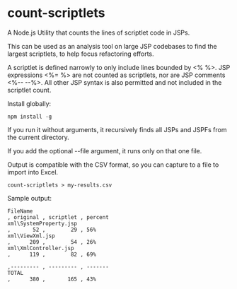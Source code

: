 # count-scriptlets
A Node.js Utility that counts the lines of scriptlet code in JSPs.

This can be used as an analysis tool on large JSP codebases to find the largest scriptlets, to help focus refactoring efforts.

A scriptlet is defined narrowly to only include lines bounded by <% %>.  JSP expressions <%= %> are not counted as scriptlets, nor are JSP comments <%-- --%>.  All other JSP syntax is also permitted and not included in the scriptlet count.

Install globally:
```
npm install -g
```

If you run it without arguments, it recursively finds all JSPs and JSPFs from the current directory.

If you add the optional --file argument, it runs only on that one file.

Output is compatible with the CSV format, so you can capture to a file to import into Excel.
```
count-scriptlets > my-results.csv
```

Sample output:
```
FileName                                                              , original , scriptlet , percent
xml\SystemProperty.jsp                                                ,       52 ,        29 , 56%
xml\ViewXml.jsp                                                       ,      209 ,        54 , 26%
xml\XmlController.jsp                                                 ,      119 ,        82 , 69%
                                                                      ,--------- , --------- , -------
TOTAL                                                                 ,      380 ,       165 , 43%
```
